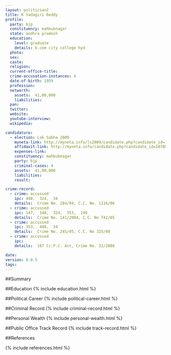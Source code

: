 ```yaml
---
layout: politician2
title: K Yadagiri Reddy
profile: 
  party: bjp
  constituency: mahbubnagar
  state: andhra pradesh
  education: 
    level: graduate
    details: b.com city college hyd
  photo: 
  sex: 
  caste: 
  religion: 
  current-office-title: 
  crime-accusation-instances: 4
  date-of-birth: 1959
  profession: 
  networth: 
    assets:  41,00,000
    liabilities: 
  pan: 
  twitter: 
  website: 
  youtube-interview: 
  wikipedia: 

candidature: 
  - election: Lok Sabha 2009
    myneta-link: http://myneta.info/ls2009/candidate.php?candidate_id=1070
    affidavit-link: http://myneta.info/candidate.php?candidate_id=1070&scan=original
    expenses-link: 
    constituency: mahbubnagar 
    party: bjp
    criminal-cases: 4
    assets:  41,00,000
    liabilities: 
    result:  

crime-record: 
  - crime: accussed
    ipc: 448,  324,  34
    details:  Crime No. 284/04, C.C. No. 1116/06  
  - crime: accussed
    ipc: 147,  148,  324,  353,  149
    details:  Crime No. 141/2004, C.C. No 742/05  
  - crime: accussed
    ipc: 353,  448,  34
    details:  Crime No. 245/05, C.C. No 325/08   
  - crime: accussed
    ipc: 
    details:  107 Cr.P.C. Act, Crime No. 32/2008  

date: 
version: 0.0.5
tags: 
---
```

##Summary


##Education
{% include education.html %}


##Political Career
{% include political-career.html %}


##Criminal Record
{% include criminal-record.html %}


##Personal Wealth
{% include personal-wealth.html %}


##Public Office Track Record
{% include track-record.html %}


##References


{% include references.html %}